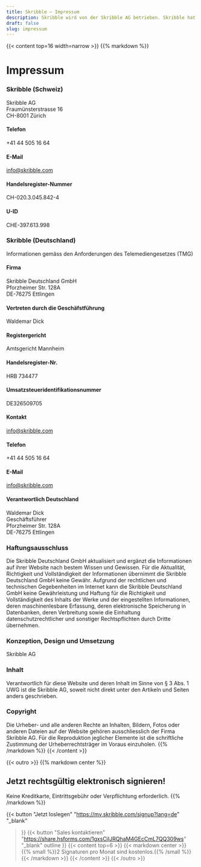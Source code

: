 ```yaml
---
title: Skribble – Impressum
description: Skribble wird von der Skribble AG betrieben. Skribble hat es sich zum Ziel gesetzt Vertragsprozesse zu digitalisieren. Seit der Gründung 2018 arbeitet ein wachsendes Team von Trust Shapern auf diese Zukunft hin.
draft: false
slug: impressum
---
```


{{< content top=16 width=narrow >}}
{{% markdown %}}
# Impressum

### Skribble (Schweiz)
Skribble AG<br>
Fraumünsterstrasse 16<br>
CH-8001 Zürich

#### Telefon
+41 44 505 16 64

#### E-Mail
[info@skribble.com](mailto:info@skribble.com "info@skribble.com")

#### Handelsregister-Nummer
CH-020.3.045.842-4

#### U-ID
CHE-397.613.998


### Skribble (Deutschland)
Informationen gemäss den Anforderungen des Telemediengesetzes (TMG)

#### Firma
Skribble Deutschland GmbH<br>
Pforzheimer Str. 128A<br>
DE-76275 Ettlingen

#### Vertreten durch die Geschäfstführung
Waldemar Dick<br>

#### Registergericht
Amtsgericht Mannheim<br>

#### Handelsregister-Nr.
HRB 734477<br>

#### Umsatzsteueridentifikationsnummer
DE326509705<br>

#### Kontakt
[info@skribble.com](mailto:info@skribble.com "info@skribble.com")

#### Telefon
+41 44 505 16 64

#### E-Mail
[info@skribble.com](mailto:info@skribble.com "info@skribble.com")

#### Verantwortlich Deutschland
Waldemar Dick<br>
Geschäftsführer<br>
Pforzheimer Str. 128A<br>
DE-76275 Ettlingen

### Haftungsausschluss
Die Skribble Deutschland GmbH aktualisiert und ergänzt die Informationen auf ihrer Website nach bestem Wissen und Gewissen. Für die Aktualität, Richtigkeit und Vollständigkeit der Informationen übernimmt die Skribble Deutschland GmbH keine Gewähr. Aufgrund der rechtlichen und technischen Gegebenheiten im Internet kann die Skribble Deutschland GmbH keine Gewährleistung und Haftung für die Richtigkeit und Vollständigkeit des Inhalts der Werke und der eingestellten Informationen, deren maschinenlesbare Erfassung, deren elektronische Speicherung in Datenbanken, deren Verbreitung sowie die Einhaltung datenschutzrechtlicher und sonstiger Rechtspflichten durch Dritte übernehmen.

### Konzeption, Design und Umsetzung
Skribble AG

### Inhalt
Verantwortlich für diese Website und deren Inhalt im Sinne von § 3 Abs. 1 UWG ist die Skribble AG, soweit nicht direkt unter den Artikeln und Seiten anders geschrieben.

### Copyright
Die Urheber- und alle anderen Rechte an Inhalten, Bildern, Fotos oder anderen Dateien auf der Website gehören ausschliesslich der Firma Skribble AG. Für die Reproduktion jeglicher Elemente ist die schriftliche Zustimmung der Urheberrechtsträger im Voraus einzuholen.
{{% /markdown %}}
{{< /content >}}

[//]: # (--------------------------------------------------------------------------------------------------------------)

{{< outro >}}
{{% markdown center %}}
## Jetzt rechtsgültig elektronisch signieren!
Keine Kreditkarte, Eintrittsgebühr oder
Verpflichtung erforderlich.
{{% /markdown %}}

{{< button
  "Jetzt loslegen"
  "https://my.skribble.com/signup?lang=de"
  "_blank"
>}}
{{< button
  "Sales kontaktieren"
  "https://share.hsforms.com/1gxsCjIJRQhaM4GEcCmL7QQ309ws"
  "_blank"
  outline
>}}
{{< content top=6 >}}
{{< markdown center >}}
{{% small %}}2 Signaturen pro Monat sind kostenlos.{{% /small %}} 
{{< /markdown >}}
{{< /content >}}
{{< /outro >}}
